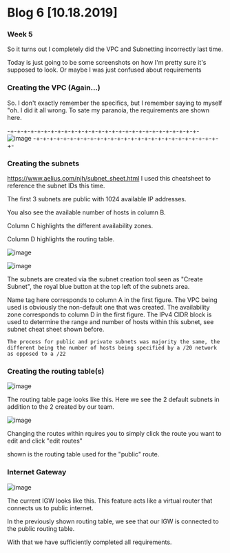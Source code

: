 # Blog 6 [10.18.2019]
### Week 5

So it turns out I completely did the VPC and Subnetting incorrectly last time.

Today is just going to be some screenshots on how I'm pretty sure it's supposed to look. 
Or maybe I was just confused about requirements 

### Creating the VPC (Again...)


So. I don't exactly remember the specifics, but I remember saying to myself "oh. I did it all wrong. To sate my paranoia, the requirements are shown here.

-+-+-+-+-+-+-+-+-+-+-+-+-+-+-+-+-+-+-+-+-+-+-+-+-+-+-+-+-
![image](https://user-images.githubusercontent.com/20525440/67138822-eefba580-f1fd-11e9-9e4b-66782e848cf5.png)
-+-+-+-+-+-+-+-+-+-+-+-+-+-+-+-+-+-+-+-+-+-+-+-+-+-+-+-+-
### Creating the subnets
https://www.aelius.com/njh/subnet_sheet.html
I used this cheatsheet to reference the subnet IDs this time.

The first 3 subnets are public with 1024 available IP addresses.

You also see the available number of hosts in column B.

Column C highlights the different availability zones.

Column D highlights the routing table.

![image](https://user-images.githubusercontent.com/20525440/67138982-9fb67480-f1ff-11e9-89b9-cea432d68c9d.png)


![image](https://user-images.githubusercontent.com/20525440/67139001-bd83d980-f1ff-11e9-9e19-4819f136947f.png)

The subnets are created via the subnet creation tool seen as "Create Subnet", the royal blue button at the top left of the subnets area.

Name tag here corresponds to column A in the first figure.
The VPC being used is obviously the non-default one that was created.
The availability zone corresponds to column D in the first figure.
The IPv4 CIDR block is used to determine the range and number of hosts within this subnet, see subnet cheat sheet shown before.

```The process for public and private subnets was majority the same, the different being the number of hosts being specified by a /20 network as opposed to a /22```


### Creating the routing table(s)

![image](https://user-images.githubusercontent.com/20525440/67139159-ba89e880-f201-11e9-94af-7b765841df15.png)

The routing table page looks like this. Here we see the 2 default subnets in addition to the 2 created by our team.


![image](https://user-images.githubusercontent.com/20525440/67139193-2bc99b80-f202-11e9-9541-90f3aec3e3ad.png)

Changing the routes within rquires you to simply click the route you want to edit and click "edit routes"

shown is the routing table used for the "public" route.


### Internet Gateway
![image](https://user-images.githubusercontent.com/20525440/67139217-574c8600-f202-11e9-9b85-63e0733a5e20.png)

The current IGW looks like this. This feature acts like a virtual router that connects us to public internet.

In the previously shown routing table, we see that our IGW is connected to the public routing table. 

With that we have sufficiently completed all requirements.

